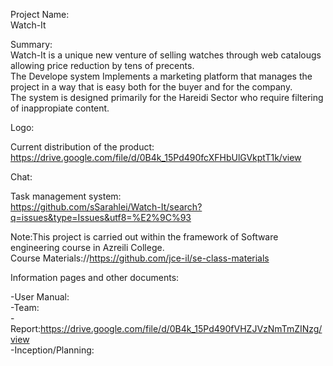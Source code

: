 Project Name:  
Watch-It  

Summary:  
Watch-It is a unique new venture of selling watches through web catalougs allowing price reduction by tens of precents.  
The Develope system Implements a marketing platform that manages the project in a way that is easy both for the buyer and for the company.  
The system is designed primarily for the Hareidi Sector who require filtering of inappropiate content.  

Logo:  

Current distribution of the product:  
https://drive.google.com/file/d/0B4k_15Pd490fcXFHbUlGVkptT1k/view
  
Chat:  

Task management system:  
https://github.com/sSarahlei/Watch-It/search?q=issues&type=Issues&utf8=%E2%9C%93  

Note:This project is carried out within the framework of Software engineering course in Azreili College.  
      Course Materials://https://github.com/jce-il/se-class-materials   

Information pages and other documents:  

-User Manual:  
-Team:  
-Report:https://drive.google.com/file/d/0B4k_15Pd490fVHZJVzNmTmZINzg/view  
-Inception/Planning:  






